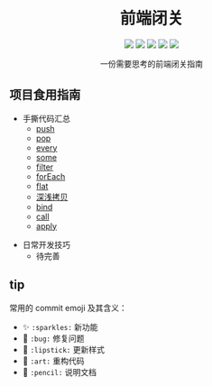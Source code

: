 <h1 align=center>前端闭关</h1>
<p align="center">
    <img src="https://img.shields.io/badge/JavaScript-important"/>
    <img src="https://img.shields.io/badge/TypeScript-brightgreen"/>
    <img src="https://img.shields.io/badge/Vue-blue"/>
    <img src="https://img.shields.io/badge/version-0.0.2-blue"/>
    <img src="https://img.shields.io/badge/node-14.0.0-brightgreen"/>
</p>
<p align=center>一份需要思考的前端闭关指南</p>

## 项目食用指南

* 手撕代码汇总
  + [push](/fe-questions/warehouse/js/1.html#push)
  + [pop](/fe-questions/warehouse/js/1.html#pop)
  + [every](/fe-questions/warehouse/js/1.html#every)
  + [some](/fe-questions/warehouse/js/1.html#some)
  + [filter](/fe-questions/warehouse/js/1.html#filter)
  + [forEach](/fe-questions/warehouse/js/1.html#foreach)
  + [flat](/fe-questions/warehouse/js/1.html#flat)
  + [深浅拷贝](/fe-questions/warehouse/js/1.html#深浅拷贝)
  + [bind](/fe-questions/warehouse/js/1.html#bind)
  + [call](/fe-questions/warehouse/js/1.html#call)
  + [apply](/fe-questions/warehouse/js/1.html#apply)

- 日常开发技巧
  - 待完善

##

## tip

常用的 commit emoji 及其含义：

- ✨ `:sparkles:` 新功能
- 🐛 `:bug:` 修复问题
- 💄 `:lipstick:` 更新样式
- 🎨 `:art:` 重构代码
- 📝 `:pencil:` 说明文档
